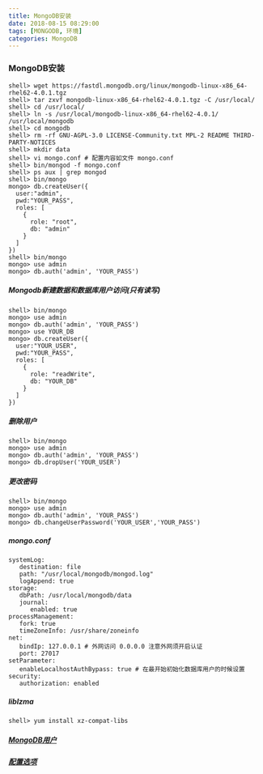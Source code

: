 ```yaml
---
title: MongoDB安装
date: 2018-08-15 08:29:00
tags: [MONGODB, 环境]
categories: MongoDB
---
```


### MongoDB安装

```shell
shell> wget https://fastdl.mongodb.org/linux/mongodb-linux-x86_64-rhel62-4.0.1.tgz
shell> tar zxvf mongodb-linux-x86_64-rhel62-4.0.1.tgz -C /usr/local/
shell> cd /usr/local/
shell> ln -s /usr/local/mongodb-linux-x86_64-rhel62-4.0.1/ /usr/local/mongodb
shell> cd mongodb
shell> rm -rf GNU-AGPL-3.0 LICENSE-Community.txt MPL-2 README THIRD-PARTY-NOTICES
shell> mkdir data
shell> vi mongo.conf # 配置内容如文件 mongo.conf
shell> bin/mongod -f mongo.conf
shell> ps aux | grep mongod
shell> bin/mongo
mongo> db.createUser({
  user:"admin",
  pwd:"YOUR_PASS",
  roles: [
    { 
      role: "root", 
      db: "admin" 
    }
  ]
})
shell> bin/mongo
mongo> use admin
mongo> db.auth('admin', 'YOUR_PASS')
```

##### Mongodb新建数据和数据库用户访问(只有读写)

```
shell> bin/mongo
mongo> use admin
mongo> db.auth('admin', 'YOUR_PASS')
mongo> use YOUR_DB
mongo> db.createUser({
  user:"YOUR_USER",
  pwd:"YOUR_PASS",
  roles: [
    { 
      role: "readWrite", 
      db: "YOUR_DB" 
    }
  ]
})
```

##### 删除用户

```
shell> bin/mongo
mongo> use admin
mongo> db.auth('admin', 'YOUR_PASS')
mongo> db.dropUser('YOUR_USER')
```

##### 更改密码

```
shell> bin/mongo
mongo> use admin
mongo> db.auth('admin', 'YOUR_PASS')
mongo> db.changeUserPassword('YOUR_USER','YOUR_PASS')
```

##### mongo.conf

```
systemLog:
   destination: file
   path: "/usr/local/mongodb/mongod.log"
   logAppend: true
storage:
   dbPath: /usr/local/mongodb/data
   journal:
      enabled: true
processManagement:
   fork: true
   timeZoneInfo: /usr/share/zoneinfo
net:
   bindIp: 127.0.0.1 # 外网访问 0.0.0.0 注意外网须开启认证
   port: 27017
setParameter:
   enableLocalhostAuthBypass: true # 在最开始初始化数据库用户的时候设置
security:
   authorization: enabled
```

##### liblzma

```shell
shell> yum install xz-compat-libs
```

##### [MongoDB用户](https://www.mongodb.com/docs/manual/tutorial/create-users/)

##### [配置选项](https://www.mongodb.com/docs/manual/reference/configuration-options)
